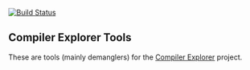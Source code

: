 [![Build Status](https://travis-ci.org/compiler-explorer/tools.svg?branch=master)](https://travis-ci.org/compiler-explorer/tools)

Compiler Explorer Tools
------------

These are tools (mainly demanglers) for the [Compiler Explorer](https://github.com/mattgodbolt/compiler-explorer) project.
